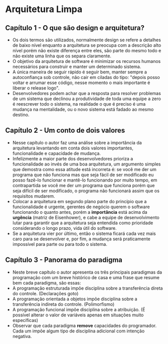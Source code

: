 # Arquitetura Limpa


## Capítulo 1 - O que são design e arquitetura?

- Os dois termos são utilizados, normalmente design se refere a detalhes de baixo nível enquanto a arquitetura se preocupa com a descrição alto nível porém não existe diferença entre eles, são parte do mesmo todo e não existe uma linha que os separa claramente.
- O objetivo da arquitetura de software é minimizar os recursos humanos necessários para construir e manter um determinado sistema.
- A única maneira de seguir rápido é seguir bem, manter sempre a autoconfiança sob controle, não cair em ciladas do tipo: "depois posso voltar e arrumar esse código, nesse momento o mais importante é liberar o release logo".
- Desenvolvedores podem achar que a resposta para resolver problemas de um sistema que declinou a produtividade de toda uma equipe a zero é reescrever todo o sistema, na realidade o que é preciso é uma mudança na mentalidade, ou o novo sistema está fadado ao mesmo destino.

## Capítulo 2 - Um conto de dois valores

- Nesse capítulo o autor faz uma análise sobre a importância da arquitetura levantando em conta dois valores importantes, funcionalidade e capacidade de mudança.
- Infelizmente a maior parte dos desenvolvedores prioriza a funcionalidade ao invés de uma boa arquitetura, um argumento simples que demostra como essa atitude está incorreta é: se você me der um programa que não funciona mas que seja fácil de ser modificado eu posso fazê-lo funcionar e mantê-lo funcionando por muito tempo, em contrapartida se você me der um programa que funciona porém que seja difícil de ser modificado, o programa não funcionará assim que os requisitos mudarem.
- Colocar a arquitetura em segundo plano parte do princípio que a funcionalidade é urgente, gerentes de negócio querem o software funcionando o quanto antes, porém a **importância** está acima da **urgência** (matriz de Eisenhower), e cabe a equipe de desenvolvimento lutar para garantir que a arquitetura seja entendida como prioridade considerando o longo prazo, vida útil do software.
- Se a arquitetura vier por último, então o sistema ficará cada vez mais caro para se desenvolver e, por fim, a mudança será praticamente impossível para parte ou para todo o sistema.

## Capítulo 3 - Panorama do paradigma

- Neste breve capítulo o autor apresenta os três principais paradigmas da programação com um breve histórico de casa e uma frase que resume bem cada paradigma, são essas:
- A programação estruturada impõe disciplina sobre a transferência direta do controle. (Declarações goto)
- A programação orientada a objetos impõe disciplina sobre a transferência indireta do controle. (Polimorfismo)
- A programação funcional impõe disciplina sobre a atribuição. (É possível alterar o valor de variáveis apenas em situações muito específicas)
- Observar que cada paradigma **remove** capacidades do programador. Cada um impõe algum tipo de disciplina adicional com intenção negativa.
